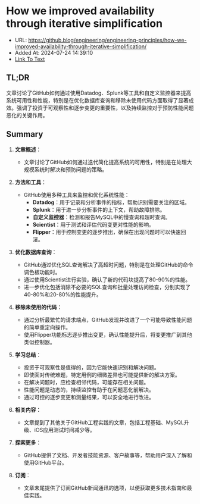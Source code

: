 # How we improved availability through iterative simplification
- URL: https://github.blog/engineering/engineering-principles/how-we-improved-availability-through-iterative-simplification/
- Added At: 2024-07-24 14:39:10
- [Link To Text](2024-07-24-how-we-improved-availability-through-iterative-simplification_raw.md)

## TL;DR
文章讨论了GitHub如何通过使用Datadog、Splunk等工具和自定义监控器来提高系统可用性和性能，特别是在优化数据库查询和移除未使用代码方面取得了显著成效。强调了投资于可观察性和逐步变更的重要性，以及持续监控对于预防性能问题恶化的关键作用。

## Summary
1. **文章概述**：
   - 文章讨论了GitHub如何通过迭代简化提高系统的可用性，特别是在处理大规模系统时解决和预防问题的策略。

2. **方法和工具**：
   - GitHub使用多种工具来监控和优化系统性能：
     - **Datadog**：用于记录和分析事件的指标，帮助识别需要关注的区域。
     - **Splunk**：用于进一步分析事件的上下文，帮助故障排除。
     - **自定义监控器**：检测和报告MySQL中的慢查询和超时查询。
     - **Scientist**：用于测试和评估代码变更对性能的影响。
     - **Flipper**：用于控制变更的逐步推出，确保在出现问题时可以快速回滚。

3. **优化数据库查询**：
   - GitHub通过优化SQL查询解决了高超时问题，特别是在处理GitHub的命令调色板功能时。
   - 通过使用Scientist进行实验，确认了新的代码块提高了80-90%的性能。
   - 进一步优化包括消除不必要的SQL查询和批量处理访问检查，分别实现了40-80%和20-80%的性能提升。

4. **移除未使用的代码**：
   - 通过分析最繁忙的请求端点，GitHub发现并改进了一个可能导致性能问题的简单重定向操作。
   - 使用Flipper功能标志逐步推出变更，确认性能提升后，将变更推广到其他类似控制器。

5. **学习总结**：
   - 投资于可观察性是值得的，因为它能快速识别和解决问题。
   - 即使面对传统难题，特定用例的细微差异也可能提供新的解决方案。
   - 在解决问题时，应检查相邻代码，可能存在相关问题。
   - 性能问题是动态的，持续监控有助于在问题恶化前解决。
   - 通过可控的逐步变更和测量结果，可以安全地进行改进。

6. **相关内容**：
   - 文章提到了其他关于GitHub工程实践的文章，包括工程基础、MySQL升级、iOS应用测试时间减少等。

7. **探索更多**：
   - GitHub提供了文档、开发者技能资源、客户故事等，帮助用户深入了解和使用GitHub平台。

8. **订阅**：
   - 文章末尾提供了订阅GitHub新闻通讯的选项，以便获取更多技术指南和最佳实践。
